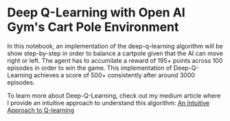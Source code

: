 # Deep Q-Learning with Open AI Gym's Cart Pole Environment

In this notebook, an implementation of the deep-q-learning algorithm will be show step-by-step in order to balance a cartpole given that the AI can move right or left. The agent has to accumilate a reward of 195+ points across 100 episodes in order to win the game. This implementation of Deep-Q-Learning achieves a score of 500+ consistently after around 3000 episodes.

To learn more about Deep-Q-Learning, check out my medium article where I provide an intuitive approach to understand this algorithm:
[An Intuitive Approach to Q-learning](https://medium.com/swlh/an-intuitive-approach-to-q-learning-p1-acedb6dff968)
